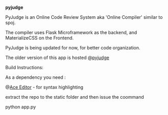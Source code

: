 **pyjudge**

PyJudge is an Online Code Review System aka 'Online Compiler' similar to spoj.

The compiler uses Flask Microframework as the backend, and MaterializeCSS on the Frontend.

PyJudge is being updated for now, for better code organization.

The older version of this app is hosted @[pyjudge](https://flaskcompiler.herokuapp.com)

Build Instructions:

As a dependency you need :

@[Ace Editor](http://github.com/ajaxorg/ace/) - for syntax highlighting

extract the repo to the static folder and then issue the coommand

python app.py <port>
